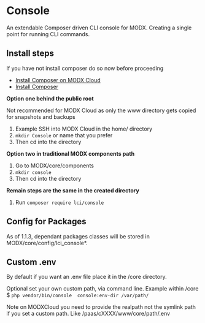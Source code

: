 # Console

An extendable Composer driven CLI console for MODX. Creating a single point for running 
CLI commands.

## Install steps

If you have not install composer do so now before proceeding

- [Install Composer on MODX Cloud](https://support.modx.com/hc/en-us/articles/221296007-Composer)
- [Install Composer](https://getcomposer.org/doc/00-intro.md)

**Option one behind the public root**

Not recommended for MODX Cloud as only the www directory gets copied for snapshots and backups

1. Example SSH into MODX Cloud in the home/ directory
2. ```mkdir Console``` or name that you prefer
3. Then cd into the directory

**Option two in traditional MODX components path**

1. Go to MODX/core/components
2. ```mkdir console```
3. Then cd into the directory

**Remain steps are the same in the created directory**

1. Run ```composer require lci/console```

## Config for Packages

As of 1.1.3, dependant packages classes will be stored in MODX/core/config/lci_console*. 

## Custom .env

By default if you want an .env file place it in the /core directory.

Optional set your own custom path, via command line. Example within /core $ `php vendor/bin/console  console:env-dir /var/path/`

Note on MODXCloud you need to provide the realpath not the symlink path if you set a custom path. Like /paas/cXXXX/www/core/path/.env

